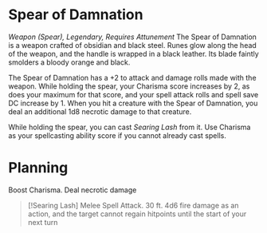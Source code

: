 # Spear of Damnation
*Weapon (Spear), Legendary, Requires Attunement*
The Spear of Damnation is a weapon crafted of obsidian and black steel. Runes glow along the head of the weapon, and the handle is wrapped in a black leather. Its blade faintly smolders a bloody orange and black.

The Spear of Damnation has a +2 to attack and damage rolls made with the weapon. While holding the spear, your Charisma score increases by 2, as does your maximum for that score, and your spell attack rolls and spell save DC increase by 1. When you hit a creature with the Spear of Damnation, you deal an additional 1d8 necrotic damage to that creature.

While holding the spear, you can cast *Searing Lash* from it. Use Charisma as your spellcasting ability score if you cannot already cast spells.

> 

# Planning
Boost Charisma. Deal necrotic damage

>[!Searing Lash]
>Melee Spell Attack. 30 ft. 4d6 fire damage as an action, and the target cannot regain hitpoints until the start of your next turn
